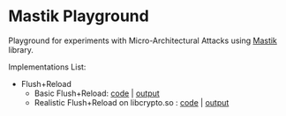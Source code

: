 # Mastik Playground

Playground for experiments with Micro-Architectural Attacks using [Mastik](https://github.com/0xADE1A1DE/Mastik) library.

Implementations List:
- Flush+Reload
  - Basic Flush+Reload: [code](FlushReload/BasicFR.c) | [output](FlushReload/BasicFR_output.log)
  - Realistic Flush+Reload on libcrypto.so : [code](FlushReload/RealisticFR.c) | [output](FlushReload/RealisticFR_output.log)
